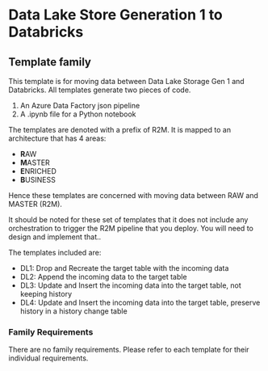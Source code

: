 #  Data Lake Store Generation 1 to Databricks
## Template family

This template is for moving data between Data Lake Storage Gen 1 and Databricks. All templates generate two pieces of code.

1. An Azure Data Factory json pipeline
2. A .ipynb file for a Python notebook

The templates are denoted with a prefix of R2M. It is mapped to an architecture that has 4 areas:
- **R**AW
- **M**ASTER
- **E**NRICHED
- **B**USINESS

Hence these templates are concerned with moving data between RAW and MASTER (R2M).

It should be noted for these set of templates that it does not include any orchestration to trigger the R2M pipeline that you deploy. You will need to design and implement that..

The templates included are:
- DL1: Drop and Recreate the target table with the incoming data
- DL2: Append the incoming data to the target table
- DL3: Update and Insert the incoming data into the target table, not keeping history
- DL4: Update and Insert the incoming data into the target table, preserve history in a history change table

### Family Requirements

There are no family requirements. Please refer to each template for their individual requirements.
